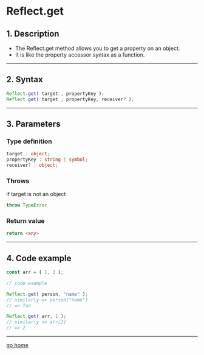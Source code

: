 # Reflect.get

## 1. Description

- The Reflect.get method allows you to get a property on an object.  
- It is like the property accessor syntax as a function.

---

## 2. Syntax

```ts
Reflect.get( target , propertyKey );
Reflect.get( target , propertyKey, receiver? );
```

---

## 3. Parameters

### Type definition

```ts
target : object;
propertyKey : string | symbol;
receiver? : object;
```

### Throws

if target is not an object

```ts
throw TypeError 
```

### Return value

```ts
return <any>
```

---

## 4. Code example

```ts
const arr = [ 1, 2 ];

// code example

Reflect.get( person, "name" ); 
// similarly => person["name"]
// => Tan

Reflect.get( arr, 1 ); 
// similarly => arr[1]
// => 2
```

---

[go home](../Reflect.md)
